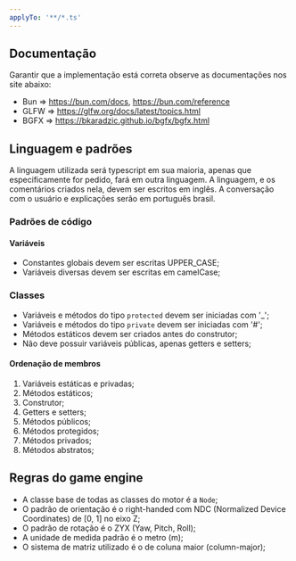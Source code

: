 ```yaml
---
applyTo: '**/*.ts'
---
```


## Documentação

Garantir que a implementação está correta observe as documentações nos site abaixo:

- Bun => https://bun.com/docs, https://bun.com/reference
- GLFW => https://glfw.org/docs/latest/topics.html
- BGFX => https://bkaradzic.github.io/bgfx/bgfx.html

## Linguagem e padrões

A linguagem utilizada será typescript em sua maioria, apenas que especificamente for pedido, fará em outra linguagem.
A linguagem, e os comentários criados nela, devem ser escritos em inglês.
A conversação com o usuário e explicações serão em português brasil.

### Padrões de código

#### Variáveis

- Constantes globais devem ser escritas UPPER_CASE;
- Variáveis diversas devem ser escritas em camelCase;

### Classes

- Variáveis e métodos do tipo `protected` devem ser iniciadas com '\_';
- Variáveis e métodos do tipo `private` devem ser iniciadas com '#';
- Métodos estáticos devem ser criados antes do construtor;
- Não deve possuir variáveis públicas, apenas getters e setters;

#### Ordenação de membros

1. Variáveis estáticas e privadas;
2. Métodos estáticos;
3. Construtor;
4. Getters e setters;
5. Métodos públicos;
6. Métodos protegidos;
7. Métodos privados;
8. Métodos abstratos;

## Regras do game engine

- A classe base de todas as classes do motor é a `Node`;
- O padrão de orientação é o right-handed com NDC (Normalized Device Coordinates) de [0, 1] no eixo Z;
- O padrão de rotação é o ZYX (Yaw, Pitch, Roll);
- A unidade de medida padrão é o metro (m);
- O sistema de matriz utilizado é o de coluna maior (column-major);
